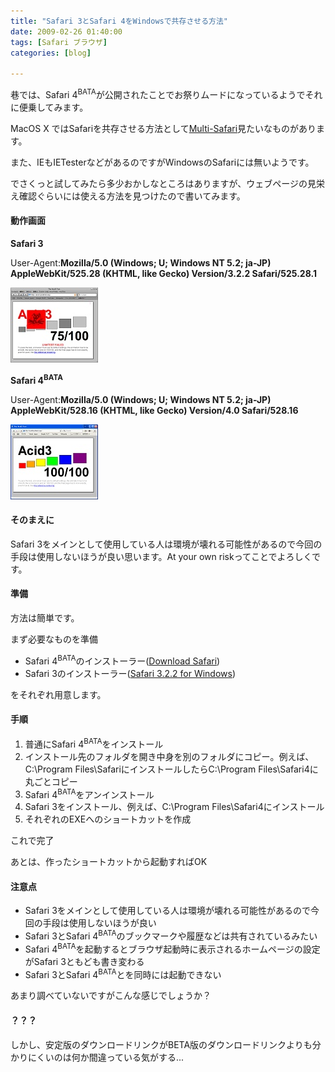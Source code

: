```yaml
---
title: "Safari 3とSafari 4をWindowsで共存させる方法"
date: 2009-02-26 01:40:00
tags: [Safari ブラウザ]
categories: [blog]

---
```


巷では、Safari 4<sup>BATA</sup>が公開されたことでお祭りムードになっているようでそれに便乗してみます。

MacOS X ではSafariを共存させる方法として[Multi-Safari][1]見たいなものがあります。

 [1]: http://michelf.com/projects/multi-safari/

また、IEもIETesterなどがあるのですがWindowsのSafariには無いようです。

でさくっと試してみたら多少おかしなところはありますが、ウェブページの見栄え確認ぐらいには使える方法を見つけたので書いてみます。

#### 動作画面

**Safari 3**

User-Agent:**Mozilla/5.0 (Windows; U; Windows NT 5.2; ja-JP) AppleWebKit/525.28 (KHTML, like Gecko) Version/3.2.2 Safari/525.28.1**

[![2009_0226_safari3_acid3][2]][3]

 [2]: /images/2009_0226_safari3_acid3_s.jpg
 [3]: /images/2009_0226_safari3_acid3.png

**Safari 4<sup>BATA</sup>**

User-Agent:**Mozilla/5.0 (Windows; U; Windows NT 5.2; ja-JP) AppleWebKit/528.16 (KHTML, like Gecko) Version/4.0 Safari/528.16**

[![2009_0226_safari4_acid3][4]][5]

 [4]: /images/2009_0226_safari4_acid3_s.jpg
 [5]: /images/2009_0226_safari4_acid3.png

#### そのまえに

<span class="warning">Safari 3をメインとして使用している人は環境が壊れる可能性があるので今回の手段は使用しないほうが良い思います。At your own riskってことでよろしくです。
</span>

#### 準備

方法は簡単です。

まず必要なものを準備

  * Safari 4<sup>BATA</sup>のインストーラー([Download Safari][6])
  * Safari 3のインストーラー([Safari 3.2.2 for Windows][7])

 [6]: http://www.apple.com/safari/download/
 [7]: http://support.apple.com/downloads/Safari_3_2_2_for_Windows

をそれぞれ用意します。

#### 手順

  1. 普通にSafari 4<sup>BATA</sup>をインストール
  2. インストール先のフォルダを開き中身を別のフォルダにコピー。例えば、C:\Program Files\SafariにインストールしたらC:\Program Files\Safari4に丸ごとコピー
  3. Safari 4<sup>BATA</sup>をアンインストール
  4. Safari 3をインストール、例えば、C:\Program Files\Safari4にインストール
  5. それぞれのEXEへのショートカットを作成

これで完了

あとは、作ったショートカットから起動すればOK

#### 注意点

  * Safari 3をメインとして使用している人は環境が壊れる可能性があるので今回の手段は使用しないほうが良い
  * Safari 3とSafari 4<sup>BATA</sup>のブックマークや履歴などは共有されているみたい
  * Safari 4<sup>BATA</sup>を起動するとブラウザ起動時に表示されるホームページの設定がSafari 3ともども書き変わる
  * Safari 3とSafari 4<sup>BATA</sup>とを同時には起動できない

あまり調べていないですがこんな感じでしょうか？

#### ？？？

しかし、安定版のダウンロードリンクがBETA版のダウンロードリンクよりも分かりにくいのは何か間違っている気がする...